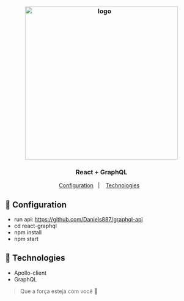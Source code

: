 <h3 align="center"><img src="https://user-images.githubusercontent.com/58083563/83780363-739f1500-a663-11ea-858c-a73f961fea90.png" alt="logo" width="400" /></h3>
<h3 align="center">React + GraphQL</h3>

<p align="center">
  <a href="#wrench-Configuration">Configuration</a>&nbsp;&nbsp;&nbsp;|&nbsp;&nbsp;&nbsp;
  <a href="#rocket-Technologies">Technologies</a>&nbsp;&nbsp;&nbsp;
</p>

## :wrench: Configuration

- run api: https://github.com/Daniels887/graphql-api
- cd react-graphql
- npm install
- npm start

## :rocket: Technologies

- Apollo-client
- GraphQL

> Que a força esteja com você :muscle:
